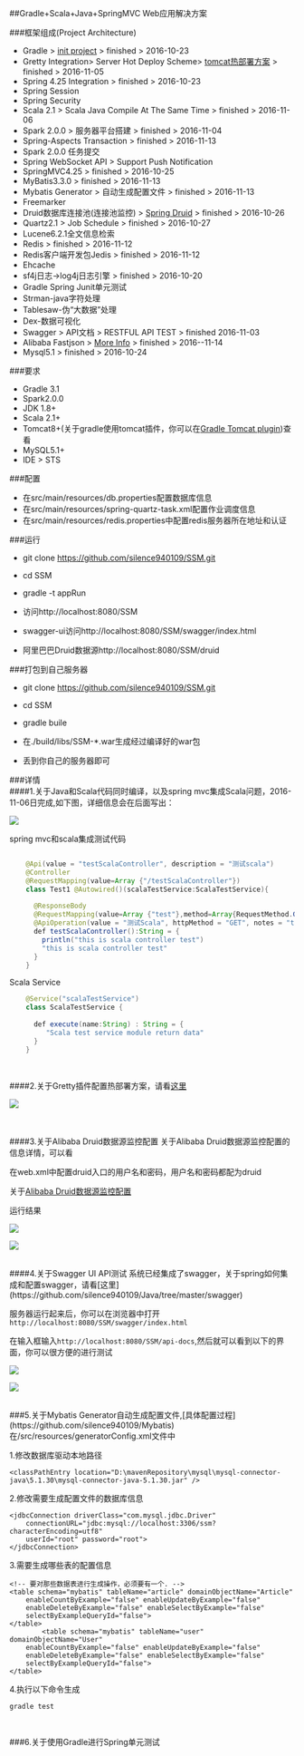 ##Gradle+Scala+Java+SpringMVC Web应用解决方案

###框架组成(Project Architecture)

- Gradle > [init project](https://github.com/silence940109/Java/tree/master/Gradle_STS_Create) > finished > 2016-10-23
- Gretty Integration> Server Hot Deploy Scheme> [tomcat热部署方案](https://github.com/silence940109/Java/tree/master/Gradle_Gretty) > finished > 2016-11-05
- Spring 4.25 Integration > finished > 2016-10-23
- Spring Session
- Spring Security
- Scala 2.1 > Scala Java Compile At The Same Time > finished > 2016-11-06
- Spark 2.0.0 > 服务器平台搭建 > finished > 2016-11-04
- Spring-Aspects Transaction > finished > 2016-11-13
- Spark 2.0.0 任务提交
- Spring WebSocket API > Support Push Notification
- SpringMVC4.25 > finished > 2016-10-25
- MyBatis3.3.0 > finished > 2016-11-13
- Mybatis Generator > 自动生成配置文件 > finished > 2016-11-13
- Freemarker
- Druid数据库连接池(连接池监控) > [Spring Druid](https://github.com/silence940109/Java/tree/master/Alibaba_Druid) > finished > 2016-10-26
- Quartz2.1 > Job Schedule > finished > 2016-10-27
- Lucene6.2.1全文信息检索
- Redis > finished > 2016-11-12
- Redis客户端开发包Jedis > finished > 2016-11-12
- Ehcache
- sf4j日志->log4j日志引擎 > finished > 2016-10-20
- Gradle Spring Junit单元测试
- Strman-java字符处理
- Tablesaw-伪“大数据”处理
- Dex-数据可视化
- Swagger > API文档 > RESTFUL API TEST > finished 2016-11-03
- Alibaba Fastjson > [More Info](https://github.com/alibaba/fastjson) > finished > 2016--11-14
- Mysql5.1 > finished > 2016-10-24

###要求

- Gradle 3.1
- Spark2.0.0
- JDK 1.8+
- Scala 2.1+
- Tomcat8+(关于gradle使用tomcat插件，你可以在[Gradle Tomcat plugin](https://plugins.gradle.org/plugin/com.bmuschko.tomcat))查看
- MySQL5.1+
- IDE > STS

###配置

- 在src/main/resources/db.properties配置数据库信息
- 在src/main/resources/spring-quartz-task.xml配置作业调度信息
- 在src/main/resources/redis.properties中配置redis服务器所在地址和认证

###运行

- git clone https://github.com/silence940109/SSM.git

- cd SSM 

- gradle -t appRun

- 访问http://localhost:8080/SSM 

- swagger-ui访问http://localhost:8080/SSM/swagger/index.html

- 阿里巴巴Druid数据源http://localhost:8080/SSM/druid

###打包到自己服务器

- git clone https://github.com/silence940109/SSM.git

- cd SSM

- gradle buile

- 在./build/libs/SSM-*.war生成经过编译好的war包

- 丢到你自己的服务器即可

###详情
<br>
####1.关于Java和Scala代码同时编译，以及spring mvc集成Scala问题，2016-11-06日完成,如下图，详细信息会在后面写出：

![](https://github.com/silence940109/Java/blob/master/SpringMVC_Scala/image/index.png)

spring mvc和scala集成测试代码

```Java

	@Api(value = "testScalaController", description = "测试scala")
	@Controller
	@RequestMapping(value=Array {"/testScalaController"})
	class Test1 @Autowired()(scalaTestService:ScalaTestService){
	  
	  @ResponseBody
	  @RequestMapping(value=Array {"test"},method=Array{RequestMethod.GET})
	  @ApiOperation(value = "测试Scala", httpMethod = "GET", notes = "test Scala")
	  def testScalaController():String = {
	    println("this is scala controller test")
	    "this is scala controller test"
	  }
	}
```

Scala Service

```Java	
	@Service("scalaTestService")
	class ScalaTestService {
	  
	  def execute(name:String) : String = {
	     "Scala test service module return data" 
	  }
	}
```

<br>

####2.关于Gretty插件配置热部署方案，请看[这里](https://github.com/silence940109/Java/blob/master/Gradle_Gretty)

![](https://github.com/silence940109/Java/blob/master/Gradle_Gretty/image/1.png)

<br>
<br>
####3.关于Alibaba Druid数据源监控配置
关于Alibaba Druid数据源监控配置的信息详情，可以看

在web.xml中配置druid入口的用户名和密码，用户名和密码都配为druid

关于[Alibaba Druid数据源监控配置](https://github.com/silence940109/Java/tree/master/Alibaba_Druid)

运行结果

![](https://github.com/silence940109/Java/blob/master/Alibaba_Druid/1.png)

![](https://github.com/silence940109/Java/blob/master/Alibaba_Druid/2.png)

<br>
####4.关于Swagger UI API测试
系统已经集成了swagger，关于spring如何集成和配置swagger，请看[这里](https://github.com/silence940109/Java/tree/master/swagger)

服务器运行起来后，你可以在浏览器中打开`http://localhost:8080/SSM/swagger/index.html`

在输入框输入`http://localhost:8080/SSM/api-docs`,然后就可以看到以下的界面，你可以很方便的进行测试

![](https://github.com/silence940109/Java/blob/master/swagger/image/index.png)

![](https://github.com/silence940109/Java/blob/master/swagger/image/swagger-request.png)

<br>
###5.关于Mybatis Generator自动生成配置文件,[具体配置过程](https://github.com/silence940109/Mybatis)
在/src/resources/generatorConfig.xml文件中

1.修改数据库驱动本地路径

	<classPathEntry location="D:\mavenRepository\mysql\mysql-connector-java\5.1.30\mysql-connector-java-5.1.30.jar" />

2.修改需要生成配置文件的数据库信息

	<jdbcConnection driverClass="com.mysql.jdbc.Driver"
		connectionURL="jdbc:mysql://localhost:3306/ssm?characterEncoding=utf8"
		userId="root" password="root">
	</jdbcConnection>

3.需要生成哪些表的配置信息

	<!-- 要对那些数据表进行生成操作，必须要有一个. -->
	<table schema="mybatis" tableName="article" domainObjectName="Article"
		enableCountByExample="false" enableUpdateByExample="false"
		enableDeleteByExample="false" enableSelectByExample="false"
		selectByExampleQueryId="false">
	</table>
			<table schema="mybatis" tableName="user" domainObjectName="User"
		enableCountByExample="false" enableUpdateByExample="false"
		enableDeleteByExample="false" enableSelectByExample="false"
		selectByExampleQueryId="false">
	</table>

4.执行以下命令生成

	gradle test

<br>

###6.关于使用Gradle进行Spring单元测试